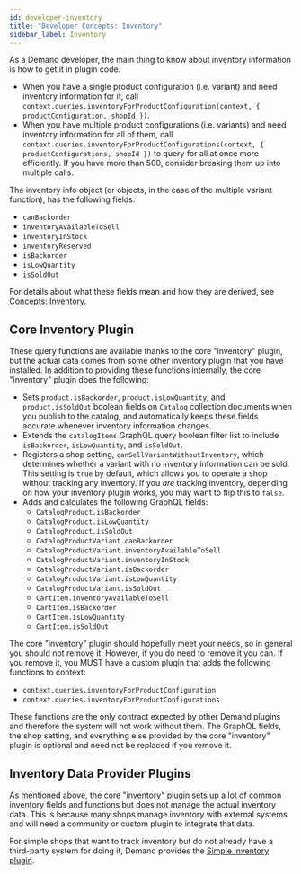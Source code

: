 ```yaml
---
id: developer-inventory
title: "Developer Concepts: Inventory"
sidebar_label: Inventory
---
```


As a Demand developer, the main thing to know about inventory information is how to get it in plugin code.
- When you have a single product configuration (i.e. variant) and need inventory information for it, call `context.queries.inventoryForProductConfiguration(context, { productConfiguration, shopId })`.
- When you have multiple product configurations (i.e. variants) and need inventory information for all of them, call `context.queries.inventoryForProductConfigurations(context, { productConfigurations, shopId })` to query for all at once more efficiently. If you have more than 500, consider breaking them up into multiple calls.

The inventory info object (or objects, in the case of the multiple variant function), has the following fields:
- `canBackorder`
- `inventoryAvailableToSell`
- `inventoryInStock`
- `inventoryReserved`
- `isBackorder`
- `isLowQuantity`
- `isSoldOut`

For details about what these fields mean and how they are derived, see [Concepts: Inventory](./concepts-inventory.md).

## Core Inventory Plugin

These query functions are available thanks to the core "inventory" plugin, but the actual data comes from some other inventory plugin that you have installed. In addition to providing these functions internally, the core "inventory" plugin does the following:
- Sets `product.isBackorder`, `product.isLowQuantity`, and `product.isSoldOut` boolean fields on `Catalog` collection documents when you publish to the catalog, and automatically keeps these fields accurate whenever inventory information changes.
- Extends the `catalogItems` GraphQL query boolean filter list to include `isBackorder`, `isLowQuantity`, and `isSoldOut`.
- Registers a shop setting, `canSellVariantWithoutInventory`, which determines whether a variant with no inventory information can be sold. This setting is `true` by default, which allows you to operate a shop without tracking any inventory. If you _are_ tracking inventory, depending on how your inventory plugin works, you may want to flip this to `false`.
- Adds and calculates the following GraphQL fields:
    - `CatalogProduct.isBackorder`
    - `CatalogProduct.isLowQuantity`
    - `CatalogProduct.isSoldOut`
    - `CatalogProductVariant.canBackorder`
    - `CatalogProductVariant.inventoryAvailableToSell`
    - `CatalogProductVariant.inventoryInStock`
    - `CatalogProductVariant.isBackorder`
    - `CatalogProductVariant.isLowQuantity`
    - `CatalogProductVariant.isSoldOut`
    - `CartItem.inventoryAvailableToSell`
    - `CartItem.isBackorder`
    - `CartItem.isLowQuantity`
    - `CartItem.isSoldOut`

The core "inventory" plugin should hopefully meet your needs, so in general you should not remove it. However, if you do need to remove it you can. If you remove it, you MUST have a custom plugin that adds the following functions to context:

- `context.queries.inventoryForProductConfiguration`
- `context.queries.inventoryForProductConfigurations`

These functions are the only contract expected by other Demand plugins and therefore the system will not work without them. The GraphQL fields, the shop setting, and everything else provided by the core "inventory" plugin is optional and need not be replaced if you remove it.

## Inventory Data Provider Plugins

As mentioned above, the core "inventory" plugin sets up a lot of common inventory fields and functions but does not manage the actual inventory data. This is because many shops manage inventory with external systems and will need a community or custom plugin to integrate that data.

For simple shops that want to track inventory but do not already have a third-party system for doing it, Demand provides the [Simple Inventory plugin](./core-plugins-simple-inventory.md).
